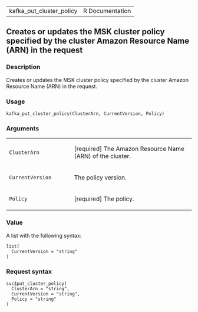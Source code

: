 <table style="width: 100%;">
<tbody>
<tr class="odd">
<td>kafka_put_cluster_policy</td>
<td style="text-align: right;">R Documentation</td>
</tr>
</tbody>
</table>

## Creates or updates the MSK cluster policy specified by the cluster Amazon Resource Name (ARN) in the request

### Description

Creates or updates the MSK cluster policy specified by the cluster
Amazon Resource Name (ARN) in the request.

### Usage

    kafka_put_cluster_policy(ClusterArn, CurrentVersion, Policy)

### Arguments

<table>
<colgroup>
<col style="width: 35%" />
<col style="width: 65%" />
</colgroup>
<tbody>
<tr class="odd">
<td><code
id="kafka_put_cluster_policy_:_ClusterArn">ClusterArn</code></td>
<td><p>[required] The Amazon Resource Name (ARN) of the
cluster.</p></td>
</tr>
<tr class="even">
<td><code
id="kafka_put_cluster_policy_:_CurrentVersion">CurrentVersion</code></td>
<td><p>The policy version.</p></td>
</tr>
<tr class="odd">
<td><code id="kafka_put_cluster_policy_:_Policy">Policy</code></td>
<td><p>[required] The policy.</p></td>
</tr>
</tbody>
</table>

### Value

A list with the following syntax:

    list(
      CurrentVersion = "string"
    )

### Request syntax

    svc$put_cluster_policy(
      ClusterArn = "string",
      CurrentVersion = "string",
      Policy = "string"
    )

